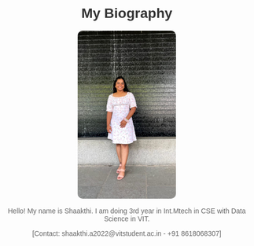 <!DOCTYPE html>
<html lang="en">
<head>
 <meta charset="UTF-8">
 <meta name="viewport" content="width=device-width, initial-scale=1.0">
 <title>Shaakthi's Portfolio</title>
 <style>
 body {
 font-family: Arial, sans-serif;
 margin: 20px;
 text-align: center;
 }
 img {
 border-radius: 10px;
 max-width: 200px;
 height: auto;
 }
 h1 {
 color: #333;
 }
 p {
 color: #666;
 }
 </style>
</head>
<body>
 <h1>My Biography</h1>
 <img src="myphoto.jpg" alt="My Photo" width="400" height="300">
 <p>Hello! My name is Shaakthi. I am doing 3rd year in Int.Mtech in CSE with Data Science in VIT.</p>
 <p>[Contact: shaakthi.a2022@vitstudent.ac.in - +91 8618068307]</p>
</body>
</html>

